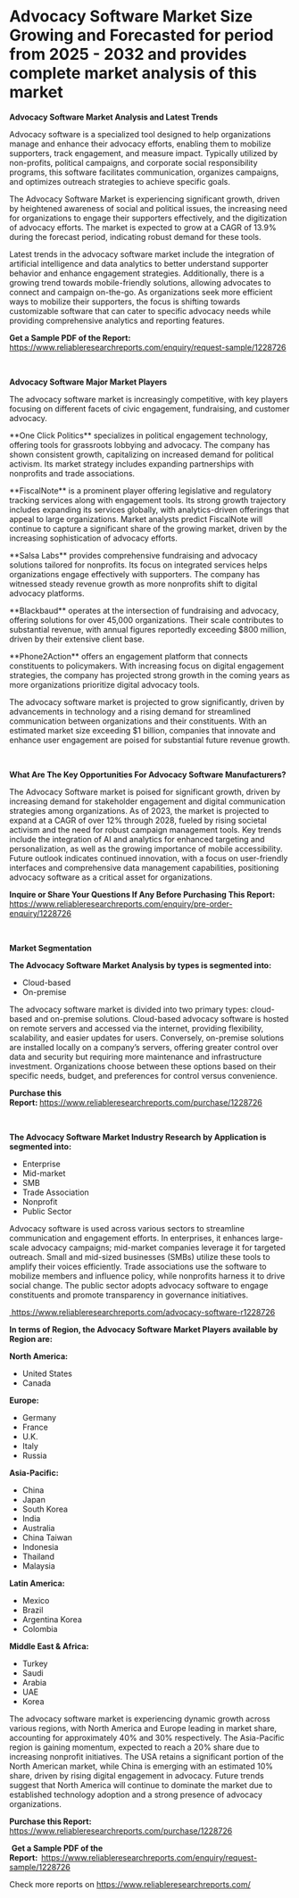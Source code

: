 <p><h1>Advocacy Software Market Size Growing and Forecasted for period from 2025 - 2032 and provides complete market analysis of this market</h1></p><p><strong>Advocacy Software Market Analysis and Latest Trends</strong></p>
<p><p>Advocacy software is a specialized tool designed to help organizations manage and enhance their advocacy efforts, enabling them to mobilize supporters, track engagement, and measure impact. Typically utilized by non-profits, political campaigns, and corporate social responsibility programs, this software facilitates communication, organizes campaigns, and optimizes outreach strategies to achieve specific goals.</p><p>The Advocacy Software Market is experiencing significant growth, driven by heightened awareness of social and political issues, the increasing need for organizations to engage their supporters effectively, and the digitization of advocacy efforts. The market is expected to grow at a CAGR of 13.9% during the forecast period, indicating robust demand for these tools.</p><p>Latest trends in the advocacy software market include the integration of artificial intelligence and data analytics to better understand supporter behavior and enhance engagement strategies. Additionally, there is a growing trend towards mobile-friendly solutions, allowing advocates to connect and campaign on-the-go. As organizations seek more efficient ways to mobilize their supporters, the focus is shifting towards customizable software that can cater to specific advocacy needs while providing comprehensive analytics and reporting features.</p></p>
<p><strong>Get a Sample PDF of the Report:&nbsp;</strong> <a href="https://www.reliableresearchreports.com/enquiry/request-sample/1228726?utm_campaign=3258&utm_medium=2&utm_source=Github&utm_content=ia&utm_term=10032025&utm_id=advocacy-software">https://www.reliableresearchreports.com/enquiry/request-sample/1228726</a></p>
<p>&nbsp;</p>
<p><strong>Advocacy Software Major Market Players</strong></p>
<p><p>The advocacy software market is increasingly competitive, with key players focusing on different facets of civic engagement, fundraising, and customer advocacy. </p><p>**One Click Politics** specializes in political engagement technology, offering tools for grassroots lobbying and advocacy. The company has shown consistent growth, capitalizing on increased demand for political activism. Its market strategy includes expanding partnerships with nonprofits and trade associations.</p><p>**FiscalNote** is a prominent player offering legislative and regulatory tracking services along with engagement tools. Its strong growth trajectory includes expanding its services globally, with analytics-driven offerings that appeal to large organizations. Market analysts predict FiscalNote will continue to capture a significant share of the growing market, driven by the increasing sophistication of advocacy efforts.</p><p>**Salsa Labs** provides comprehensive fundraising and advocacy solutions tailored for nonprofits. Its focus on integrated services helps organizations engage effectively with supporters. The company has witnessed steady revenue growth as more nonprofits shift to digital advocacy platforms. </p><p>**Blackbaud** operates at the intersection of fundraising and advocacy, offering solutions for over 45,000 organizations. Their scale contributes to substantial revenue, with annual figures reportedly exceeding $800 million, driven by their extensive client base.</p><p>**Phone2Action** offers an engagement platform that connects constituents to policymakers. With increasing focus on digital engagement strategies, the company has projected strong growth in the coming years as more organizations prioritize digital advocacy tools.</p><p>The advocacy software market is projected to grow significantly, driven by advancements in technology and a rising demand for streamlined communication between organizations and their constituents. With an estimated market size exceeding $1 billion, companies that innovate and enhance user engagement are poised for substantial future revenue growth.</p></p>
<p>&nbsp;</p>
<p><strong>What Are The Key Opportunities For Advocacy Software Manufacturers?</strong></p>
<p><p>The Advocacy Software market is poised for significant growth, driven by increasing demand for stakeholder engagement and digital communication strategies among organizations. As of 2023, the market is projected to expand at a CAGR of over 12% through 2028, fueled by rising societal activism and the need for robust campaign management tools. Key trends include the integration of AI and analytics for enhanced targeting and personalization, as well as the growing importance of mobile accessibility. Future outlook indicates continued innovation, with a focus on user-friendly interfaces and comprehensive data management capabilities, positioning advocacy software as a critical asset for organizations.</p></p>
<p><strong>Inquire or Share Your Questions If Any Before Purchasing This Report:</strong> <a href="https://www.reliableresearchreports.com/enquiry/pre-order-enquiry/1228726?utm_campaign=3258&utm_medium=2&utm_source=Github&utm_content=ia&utm_term=10032025&utm_id=advocacy-software">https://www.reliableresearchreports.com/enquiry/pre-order-enquiry/1228726</a></p>
<p>&nbsp;</p>
<p><strong>Market Segmentation</strong></p>
<p><strong>The Advocacy Software Market Analysis by types is segmented into:</strong></p>
<p><ul><li>Cloud-based</li><li>On-premise</li></ul></p>
<p><p>The advocacy software market is divided into two primary types: cloud-based and on-premise solutions. Cloud-based advocacy software is hosted on remote servers and accessed via the internet, providing flexibility, scalability, and easier updates for users. Conversely, on-premise solutions are installed locally on a company’s servers, offering greater control over data and security but requiring more maintenance and infrastructure investment. Organizations choose between these options based on their specific needs, budget, and preferences for control versus convenience.</p></p>
<p><strong>Purchase this Report:&nbsp;</strong><a href="https://www.reliableresearchreports.com/purchase/1228726?utm_campaign=3258&utm_medium=2&utm_source=Github&utm_content=ia&utm_term=10032025&utm_id=advocacy-software">https://www.reliableresearchreports.com/purchase/1228726</a></p>
<p>&nbsp;</p>
<p><strong>The Advocacy Software Market Industry Research by Application is segmented into:</strong></p>
<p><ul><li>Enterprise</li><li>Mid-market</li><li>SMB</li><li>Trade Association</li><li>Nonprofit</li><li>Public Sector</li></ul></p>
<p><p>Advocacy software is used across various sectors to streamline communication and engagement efforts. In enterprises, it enhances large-scale advocacy campaigns; mid-market companies leverage it for targeted outreach. Small and mid-sized businesses (SMBs) utilize these tools to amplify their voices efficiently. Trade associations use the software to mobilize members and influence policy, while nonprofits harness it to drive social change. The public sector adopts advocacy software to engage constituents and promote transparency in governance initiatives.</p></p>
<p><a href="https://www.reliableresearchreports.com/advocacy-software-r1228726?utm_campaign=3258&utm_medium=2&utm_source=Github&utm_content=ia&utm_term=10032025&utm_id=advocacy-software">&nbsp;https://www.reliableresearchreports.com/advocacy-software-r1228726</a></p>
<p><strong>In terms of Region, the Advocacy Software Market Players available by Region are:</strong></p>
<p>
    <p> <strong> North America: </strong>
        <ul>
            <li>United States</li>
            <li>Canada</li>
        </ul>
        </p> 
    <p> <strong> Europe: </strong>
        <ul>
            <li>Germany</li>
            <li>France</li>
            <li>U.K.</li>
            <li>Italy</li>
            <li>Russia</li>
        </ul>
        </p> 
    <p> <strong> Asia-Pacific: </strong>
        <ul>
            <li>China</li>
            <li>Japan</li>
            <li>South Korea</li>
            <li>India</li>
            <li>Australia</li>
            <li>China Taiwan</li>
            <li>Indonesia</li>
            <li>Thailand</li>
            <li>Malaysia</li>
        </ul>
        </p> 
    <p> <strong> Latin America: </strong>
        <ul>
            <li>Mexico</li>
            <li>Brazil</li>
            <li>Argentina Korea</li>
            <li>Colombia</li>
        </ul>
        </p> 
    <p> <strong> Middle East & Africa: </strong>
        <ul>
            <li>Turkey</li>
            <li>Saudi</li>
            <li>Arabia</li>
            <li>UAE</li>
            <li>Korea</li>
        </ul>
    </p>
    </p>
<p><p>The advocacy software market is experiencing dynamic growth across various regions, with North America and Europe leading in market share, accounting for approximately 40% and 30% respectively. The Asia-Pacific region is gaining momentum, expected to reach a 20% share due to increasing nonprofit initiatives. The USA retains a significant portion of the North American market, while China is emerging with an estimated 10% share, driven by rising digital engagement in advocacy. Future trends suggest that North America will continue to dominate the market due to established technology adoption and a strong presence of advocacy organizations.</p></p>
<p><strong>Purchase this Report: </strong><a href="https://www.reliableresearchreports.com/purchase/1228726?utm_campaign=3258&utm_medium=2&utm_source=Github&utm_content=ia&utm_term=10032025&utm_id=advocacy-software">https://www.reliableresearchreports.com/purchase/1228726</a></p>
<p>&nbsp;<strong>Get a Sample PDF of the Report:&nbsp;&nbsp;</strong><a href="https://www.reliableresearchreports.com/enquiry/request-sample/1228726?utm_campaign=3258&utm_medium=2&utm_source=Github&utm_content=ia&utm_term=10032025&utm_id=advocacy-software">https://www.reliableresearchreports.com/enquiry/request-sample/1228726</a></p>
<p><strong></strong></p>
<p>Check more reports on <a href="https://www.reliableresearchreports.com/?utm_campaign=3258&utm_medium=2&utm_source=Github&utm_content=ia&utm_term=10032025&utm_id=advocacy-software">https://www.reliableresearchreports.com/</a></p>